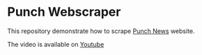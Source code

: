 # Punch Webscraper

This repository demonstrate how to scrape [Punch News](http://punchng.com) website.

The video is available on [Youtube](https://youtu.be/ME3f18N6ROg)

